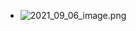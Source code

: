 - ![2021_09_06_image.png](https://cdn.logseq.com/%2F07b82ea3-c4b3-4d99-a037-2671b7f3a171f6c4cc7b-1e1f-4425-a04a-42f59dde91e52021_09_06_image.png?Expires=4784520957&Signature=gwpdvVOeld8g~qP9AsE2WXGv6cNrFLK~WTMgHdrnvUlk2p~rCa7wHDn~8S~Fe8edJHGqS~EImCwWypvCHvAMp9kJKBKE1b8UmvNV7-YzFRPFOdQaYP-MO0gJlfohKNi3V8FkGFwGUX5oC5Gb4d2PKQ4NSEYl9CetokFLphasq1MTHAjAJ3yE~WGlNn~UiuwMNA7qen5CJrmz5xKYD6gYpsIzqvhekok~7XWfPskMAzJBAttFkVBAlwalFQnWHKwQqe6TPA3VabwWPRF5eITDK5-lVFUDIVyzVfAQG-52sqWeWzgED7fM6tKiNaBVmHyphTPygzuSJzD3GjjIPjqjhw__&Key-Pair-Id=APKAJE5CCD6X7MP6PTEA)